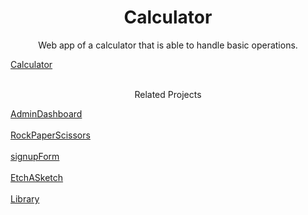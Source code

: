 <h1 align="center">Calculator</h1>

<p align="center">Web app of a calculator that is able to handle basic operations. </p>

[Calculator](https://vvasilopoulos0.github.io/Calculator/)<br/><br/>


<p align="center">Related Projects</p>

[AdminDashboard](https://vvasilopoulos0.github.io/AdminDashboard/)<br/><br/>
[RockPaperScissors](https://vvasilopoulos0.github.io/RockPaperScissors/)<br/><br/>
[signupForm](https://vvasilopoulos0.github.io/signupForm/)<br/><br/>
[EtchASketch](https://vvasilopoulos0.github.io/EtchASketch/)<br/><br/>
[Library](https://vvasilopoulos0.github.io/Library/)
